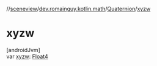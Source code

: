 //[sceneview](../../../index.md)/[dev.romainguy.kotlin.math](../index.md)/[Quaternion](index.md)/[xyzw](xyzw.md)

# xyzw

[androidJvm]\
var [xyzw](xyzw.md): [Float4](../-float4/index.md)
